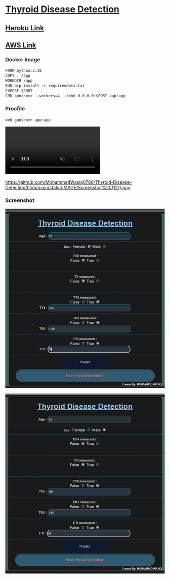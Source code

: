 # [**Thyroid Disease Detection**](https://github.com/MohammadWasiq0786/Thyroid-Disease-Detection)


## [**Heroku Link**](https://thyroiddiseasedetect.herokuapp.com/)

## [**AWS Link**](http://ec2-35-78-175-118.ap-northeast-1.compute.amazonaws.com:8080/predict)


### Docker Image
```
FROM python:3.10
COPY . /app
WORKDIR /app
RUN pip install -r requirements.txt
EXPOSE $PORT
CMD gunicore --workers=4 --bind 0.0.0.0:$PORT aap:app
```     
### Procfile
```
web gunicorn app:app
```

<video autoplay loop muted playsinline>
  <source src="my-animation.webm" type="video/webm">
  <source src="https://github.com/MohammadWasiq0786/Thyroid-Disease-Detection/blob/main/TDD.mp4" type="video/mp4">
</video>


https://github.com/MohammadWasiq0786/Thyroid-Disease-Detection/blob/main/static/IMAGE/Screenshot%20(121).png





### Screenshot

![Capture](https://github.com/MohammadWasiq0786/Thyroid-Disease-Detection/blob/main/static/IMAGE/Screenshot%20(121).png)

![Capture](https://github.com/MohammadWasiq0786/Thyroid-Disease-Detection/blob/main/static/IMAGE/Screenshot%20(122).png)
